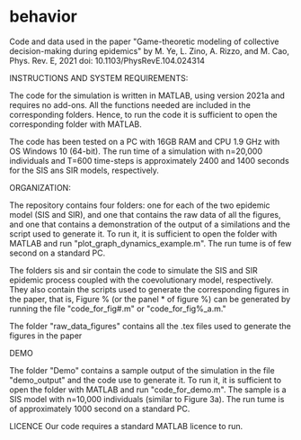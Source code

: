 # behavior
Code and data used in the paper "Game-theoretic modeling of collective decision-making during epidemics" by M. Ye, L. Zino, A. Rizzo, and M. Cao, Phys. Rev. E, 2021 doi: 10.1103/PhysRevE.104.024314

INSTRUCTIONS AND SYSTEM REQUIREMENTS:

The code for the simulation is written in MATLAB, using version 2021a and requires no add-ons. All the functions needed are included in the corresponding folders. Hence, to run the code it is sufficient to open the corresponding folder with MATLAB.

The code has been tested on a PC with 16GB RAM and CPU 1.9 GHz with OS Windows 10 (64-bit). The run time of a simulation with n=20,000 individuals and T=600 time-steps is approximately 2400 and 1400 seconds for the SIS ans SIR models, respectively.

ORGANIZATION:

The repository contains four folders: one for each of the two epidemic model (SIS and SIR), and one that contains the raw data of all the figures, and one that contains a demonstration of the output of a similations and the script used to generate it. To run it, it is sufficient to open the folder with MATLAB and run "plot_graph_dynamics_example.m". The run tume is of few second on a standard PC.

The folders sis and sir contain the code to simulate the SIS and SIR epidemic process coupled with the coevolutionary model, respectively. They also contain the scripts used to generate the corresponding figures in the paper, that is, Figure % (or the panel * of figure %) can be generated by running the file "code_for_fig#.m" or "code_for_fig%_a.m."

The folder "raw_data_figures" contains all the .tex files used to generate the figures in the paper

DEMO

The folder "Demo" contains a sample output of the simulation in the file "demo_output" and the code use to generate it. To run it, it is sufficient to open the folder with MATLAB and run "code_for_demo.m". The sample is a SIS model with n=10,000 individuals (similar to Figure 3a). The run tume is of approximately 1000 second on a standard PC.

LICENCE
Our code requires a standard MATLAB licence to run.

